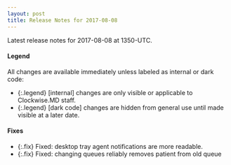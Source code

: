 ```yaml
---
layout: post
title: Release Notes for 2017-08-08
---
```


Latest release notes for 2017-08-08 at 1350-UTC.

<div class='legend' markdown='1'>

#### Legend

All changes are available immediately unless labeled as internal or dark code:

- {:.legend} [internal] changes are only visible or applicable to Clockwise.MD staff.
- {:.legend} [dark code] changes are hidden from general use until made visible at a later date.

</div>


<div class='fixes' markdown='1'>

#### Fixes

- {:.fix} Fixed: desktop tray agent notifications are more readable.
- {:.fix} Fixed: changing queues reliably removes patient from old queue

</div>
